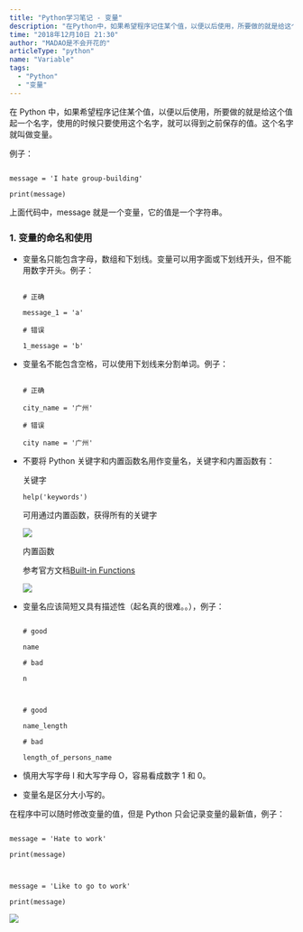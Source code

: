```yaml
---
title: "Python学习笔记 - 变量"
description: "在Python中，如果希望程序记住某个值，以便以后使用，所要做的就是给这个值起一个名字，使用的时候只要使用这个名字，就可以得到之前保存的值。这个名字就叫做变量。"
time: "2018年12月10日 21:30"
author: "MADAO是不会开花的"
articleType: "python"
name: "Variable"
tags:
  - "Python"
  - "变量"
---
```


在 Python 中，如果希望程序记住某个值，以便以后使用，所要做的就是给这个值起一个名字，使用的时候只要使用这个名字，就可以得到之前保存的值。这个名字就叫做变量。

例子：

```

message = 'I hate group-building'

print(message)

```

上面代码中，message 就是一个变量，它的值是一个字符串。

### 1. 变量的命名和使用

- 变量名只能包含字母，数组和下划线。变量可以用字面或下划线开头，但不能用数字开头。例子：
  ```

  # 正确

  message_1 = 'a'

  # 错误

  1_message = 'b'

  ```
- 变量名不能包含空格，可以使用下划线来分割单词。例子：
  ```

  # 正确

  city_name = '广州'

  # 错误

  city name = '广州'

  ```
- 不要将 Python 关键字和内置函数名用作变量名，关键字和内置函数有：

  关键字

  ```
  help('keywords')
  ```

  可用通过内置函数，获得所有的关键字

  ![](/articlesImages/python/variable/image.png)

  内置函数

  参考官方文档[Built-in Functions](https://docs.python.org/3.7/library/functions.html?highlight=built)

  ![](/articlesImages/python/variable/image1.png)

- 变量名应该简短又具有描述性（起名真的很难。。），例子：

  ```

  # good

  name

  # bad

  n



  # good

  name_length

  # bad

  length_of_persons_name

  ```

- 慎用大写字母 I 和大写字母 O，容易看成数字 1 和 0。
- 变量名是区分大小写的。

在程序中可以随时修改变量的值，但是 Python 只会记录变量的最新值，例子：

```

message = 'Hate to work'

print(message)



message = 'Like to go to work'

print(message)

```

![](/articlesImages/python/variable/image2.png)
